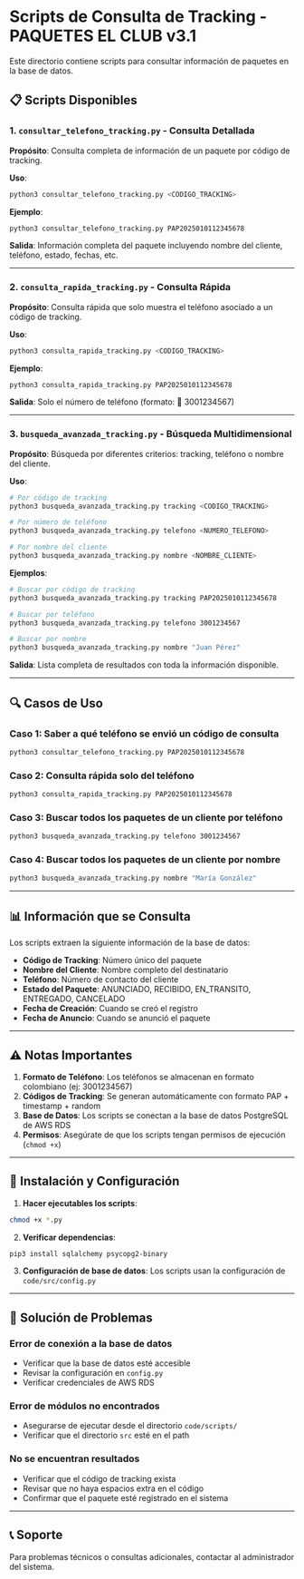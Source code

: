 # Scripts de Consulta de Tracking - PAQUETES EL CLUB v3.1

Este directorio contiene scripts para consultar información de paquetes en la base de datos.

## 📋 Scripts Disponibles

### 1. `consultar_telefono_tracking.py` - Consulta Detallada
**Propósito**: Consulta completa de información de un paquete por código de tracking.

**Uso**:
```bash
python3 consultar_telefono_tracking.py <CODIGO_TRACKING>
```

**Ejemplo**:
```bash
python3 consultar_telefono_tracking.py PAP2025010112345678
```

**Salida**: Información completa del paquete incluyendo nombre del cliente, teléfono, estado, fechas, etc.

---

### 2. `consulta_rapida_tracking.py` - Consulta Rápida
**Propósito**: Consulta rápida que solo muestra el teléfono asociado a un código de tracking.

**Uso**:
```bash
python3 consulta_rapida_tracking.py <CODIGO_TRACKING>
```

**Ejemplo**:
```bash
python3 consulta_rapida_tracking.py PAP2025010112345678
```

**Salida**: Solo el número de teléfono (formato: 📱 3001234567)

---

### 3. `busqueda_avanzada_tracking.py` - Búsqueda Multidimensional
**Propósito**: Búsqueda por diferentes criterios: tracking, teléfono o nombre del cliente.

**Uso**:
```bash
# Por código de tracking
python3 busqueda_avanzada_tracking.py tracking <CODIGO_TRACKING>

# Por número de teléfono
python3 busqueda_avanzada_tracking.py telefono <NUMERO_TELEFONO>

# Por nombre del cliente
python3 busqueda_avanzada_tracking.py nombre <NOMBRE_CLIENTE>
```

**Ejemplos**:
```bash
# Buscar por código de tracking
python3 busqueda_avanzada_tracking.py tracking PAP2025010112345678

# Buscar por teléfono
python3 busqueda_avanzada_tracking.py telefono 3001234567

# Buscar por nombre
python3 busqueda_avanzada_tracking.py nombre "Juan Pérez"
```

**Salida**: Lista completa de resultados con toda la información disponible.

---

## 🔍 Casos de Uso

### Caso 1: Saber a qué teléfono se envió un código de consulta
```bash
python3 consultar_telefono_tracking.py PAP2025010112345678
```

### Caso 2: Consulta rápida solo del teléfono
```bash
python3 consulta_rapida_tracking.py PAP2025010112345678
```

### Caso 3: Buscar todos los paquetes de un cliente por teléfono
```bash
python3 busqueda_avanzada_tracking.py telefono 3001234567
```

### Caso 4: Buscar todos los paquetes de un cliente por nombre
```bash
python3 busqueda_avanzada_tracking.py nombre "María González"
```

---

## 📊 Información que se Consulta

Los scripts extraen la siguiente información de la base de datos:

- **Código de Tracking**: Número único del paquete
- **Nombre del Cliente**: Nombre completo del destinatario
- **Teléfono**: Número de contacto del cliente
- **Estado del Paquete**: ANUNCIADO, RECIBIDO, EN_TRANSITO, ENTREGADO, CANCELADO
- **Fecha de Creación**: Cuando se creó el registro
- **Fecha de Anuncio**: Cuando se anunció el paquete

---

## ⚠️ Notas Importantes

1. **Formato de Teléfono**: Los teléfonos se almacenan en formato colombiano (ej: 3001234567)
2. **Códigos de Tracking**: Se generan automáticamente con formato PAP + timestamp + random
3. **Base de Datos**: Los scripts se conectan a la base de datos PostgreSQL de AWS RDS
4. **Permisos**: Asegúrate de que los scripts tengan permisos de ejecución (`chmod +x`)

---

## 🚀 Instalación y Configuración

1. **Hacer ejecutables los scripts**:
```bash
chmod +x *.py
```

2. **Verificar dependencias**:
```bash
pip3 install sqlalchemy psycopg2-binary
```

3. **Configuración de base de datos**: Los scripts usan la configuración de `code/src/config.py`

---

## 🔧 Solución de Problemas

### Error de conexión a la base de datos
- Verificar que la base de datos esté accesible
- Revisar la configuración en `config.py`
- Verificar credenciales de AWS RDS

### Error de módulos no encontrados
- Asegurarse de ejecutar desde el directorio `code/scripts/`
- Verificar que el directorio `src` esté en el path

### No se encuentran resultados
- Verificar que el código de tracking exista
- Revisar que no haya espacios extra en el código
- Confirmar que el paquete esté registrado en el sistema

---

## 📞 Soporte

Para problemas técnicos o consultas adicionales, contactar al administrador del sistema.
